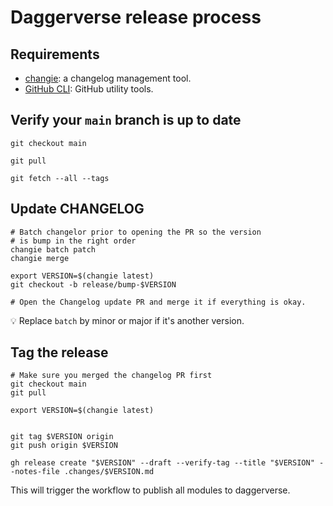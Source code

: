 # Daggerverse release process

## Requirements

- [changie](https://changie.dev): a changelog management tool.
- [GitHub CLI](https://cli.github.com/): GitHub utility tools.

## Verify your `main` branch is up to date

```shell
git checkout main

git pull

git fetch --all --tags
```

## Update CHANGELOG

```shell
# Batch changelor prior to opening the PR so the version
# is bump in the right order
changie batch patch
changie merge

export VERSION=$(changie latest)
git checkout -b release/bump-$VERSION

# Open the Changelog update PR and merge it if everything is okay.
```

💡 Replace `batch` by minor or major if it's another version.

## Tag the release

```shell
# Make sure you merged the changelog PR first
git checkout main
git pull

export VERSION=$(changie latest)


git tag $VERSION origin 
git push origin $VERSION

gh release create "$VERSION" --draft --verify-tag --title "$VERSION" --notes-file .changes/$VERSION.md
```

This will trigger the workflow to publish all modules to daggerverse.

